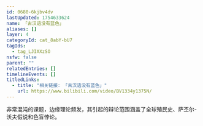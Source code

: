 ```yaml
---
id: 0680-6kjbv4dv
lastUpdated: 1754633624
name: 「古汉语没有蓝色」
aliases: []
layer: 4
categoryId: cat_8abY-bU7
tagIds:
  - tag_LJIAXzSO
nsfw: false
parent: ""
relatedEntries: []
timelineEvents: []
titledLinks:
  - title: "相关链接: 「古汉语没有蓝色」"
    url: https://www.bilibili.com/video/BV1334y1375N/
---
```


非常混沌的课题，边缘理论频发，其引起的辩论范围涵盖了全球殖民史、萨丕尔-沃夫假说和色盲悖论。